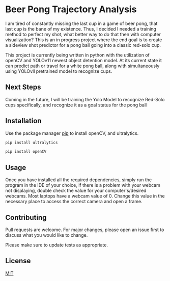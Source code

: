# Beer Pong Trajectory Analysis

I am tired of constantly missing the last cup in a game of beer pong, that last cup is the bane of my existence. Thus, I decided I needed a training method to perfect my shot, what better way to do that then with computer visualization? This is an in progress project where the end goal is to create a sideview shot predictor for a pong ball going into a classic red-solo cup. 

This project is currently being written in python with the utilization of openCV and YOLOv11 newest object detention model. At its current state it can predict path or travel for a white pong ball, along with simultaneously using YOLOvll pretrained model to recognize cups.
## Next Steps
Coming in the future, I will be training the Yolo Model to recognize Red-Solo cups specifically, and recognize it as a goal status for the pong ball

## Installation

Use the package manager [pip](https://pip.pypa.io/en/stable/) to install openCV, and ultralytics.

```bash
pip install ultralytics
```

```bash
pip install openCV
```

## Usage

Once you have installed all the required dependencies, simply run the program in the IDE of your choice, if there is a problem with your webcam not displaying, double check the value for your computer's/desired webcams. Most laptops have a webcam value of 0. Change this value in the necessary place to access the correct camera and open a frame. 


## Contributing

Pull requests are welcome. For major changes, please open an issue first
to discuss what you would like to change.

Please make sure to update tests as appropriate.

## License

[MIT](https://choosealicense.com/licenses/mit/)